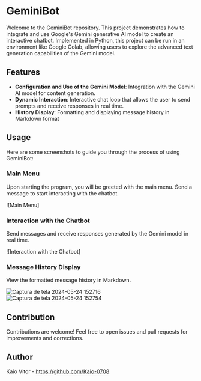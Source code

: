 # GeminiBot

Welcome to the GeminiBot repository. This project demonstrates how to integrate and use Google's Gemini generative AI model to create an interactive chatbot.
Implemented in Python, this project can be run in an environment like Google Colab, allowing users to explore the advanced text generation capabilities of the Gemini model.

## Features

- **Configuration and Use of the Gemini Model**: Integration with the Gemini AI model for content generation.
- **Dynamic Interaction**: Interactive chat loop that allows the user to send prompts and receive responses in real time.
- **History Display**: Formatting and displaying message history in Markdown format

## Usage

Here are some screenshots to guide you through the process of using GeminiBot:

### Main Menu

Upon starting the program, you will be greeted with the main menu. Send a message to start interacting with the chatbot.

![Main Menu]

### Interaction with the Chatbot

Send messages and receive responses generated by the Gemini model in real time.

![Interaction with the Chatbot]

### Message History Display

View the formatted message history in Markdown.

![Captura de tela 2024-05-24 152716](https://github.com/Kaio-0708/GeminiBot/assets/123708201/953e4ba2-2112-444b-a867-d03234397572)
![Captura de tela 2024-05-24 152754](https://github.com/Kaio-0708/GeminiBot/assets/123708201/fcfd1633-6656-4f4e-b765-4ab5c4837c4c)


## Contribution

Contributions are welcome! Feel free to open issues and pull requests for improvements and corrections.

## Author

Kaio Vitor - https://github.com/Kaio-0708
